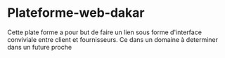# Plateforme-web-dakar
Cette plate forme a pour but de faire un lien sous forme d'interface conviviale entre client et fournisseurs. 
Ce dans un domaine à determiner dans un future proche
